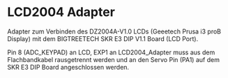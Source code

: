 # LCD2004 Adapter

Adapter zum Verbinden des DZ2004A-V1.0 LCDs (Geeetech Prusa i3 proB Display) mit dem BIGTREETECH SKR E3 DIP V1.1 Board (LCD Port).

Pin 8 (ADC_KEYPAD) an LCD, EXP1 an LCD2004_Adapter muss aus dem Flachbandkabel rausgetrennt werden und an den Servo Pin (PA1) auf dem SKR E3 DIP Board angeschlossen werden.
